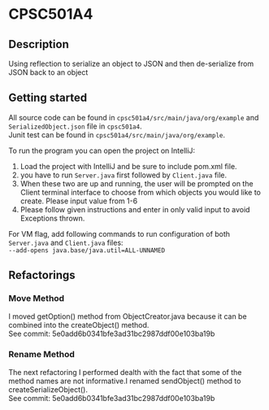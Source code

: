 # CPSC501A4

## Description
Using reflection to serialize an object to JSON and then de-serialize from JSON back to an object

## Getting started

All source code can be found in `cpsc501a4/src/main/java/org/example` and `SerializedObject.json` file in `cpsc501a4`.\
Junit test can be found in `cpsc501a4/src/main/java/org/example`.

To run the program you can open the project on IntelliJ:
1. Load the project with IntelliJ and be sure to include pom.xml file. 
2. you have to run `Server.java` first followed by `Client.java` file. 
2. When these two are up and running, the user will be prompted on the Client terminal interface to choose from which objects you would like to create. Please input value from 1-6
3. Please follow given instructions and enter in only valid input to avoid Exceptions thrown.


For VM flag, add following commands to run configuration of both `Server.java` and `Client.java` files:\
```--add-opens java.base/java.util=ALL-UNNAMED```

## Refactorings

### Move Method
I moved getOption() method from ObjectCreator.java because it can be combined into the createObject() method.\
See commit: 5e0add6b0341bfe3ad31bc2987ddf00e103ba19b

### Rename Method
The next refactoring I performed dealth with the fact that some of the method names are not informative.I renamed sendObject() method to createSerializeObject().\
See commit: 5e0add6b0341bfe3ad31bc2987ddf00e103ba19b


